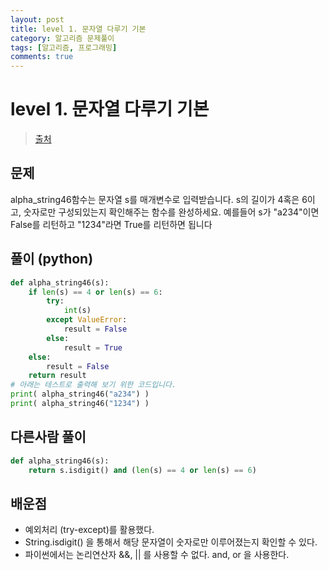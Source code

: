 ```yaml
---
layout: post
title: level 1. 문자열 다루기 기본
category: 알고리즘 문제풀이
tags: [알고리즘, 프로그래밍]
comments: true
---
```

# level 1. 문자열 다루기 기본
> [출처](http://tryhelloworld.co.kr/challenge_codes/100)

## 문제
alpha_string46함수는 문자열 s를 매개변수로 입력받습니다.
s의 길이가 4혹은 6이고, 숫자로만 구성되있는지 확인해주는 함수를 완성하세요.
예를들어 s가 "a234"이면 False를 리턴하고 "1234"라면 True를 리턴하면 됩니다

## 풀이 (python)
```python
def alpha_string46(s):
	if len(s) == 4 or len(s) == 6:
		try:
			int(s)
		except ValueError:
			result = False
		else:
			result = True
	else:
		result = False
	return result
# 아래는 테스트로 출력해 보기 위한 코드입니다.
print( alpha_string46("a234") )
print( alpha_string46("1234") )
```

## 다른사람 풀이
```python
def alpha_string46(s):
    return s.isdigit() and (len(s) == 4 or len(s) == 6)
```

## 배운점
- 예외처리 (try-except)를 활용했다.
- String.isdigit() 을 통해서 해당 문자열이 숫자로만 이루어졌는지 확인할 수 있다.
- 파이썬에서는 논리연산자 &&, || 를 사용할 수 없다. and, or 을 사용한다.
